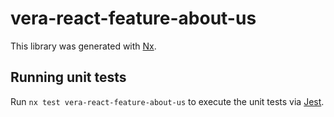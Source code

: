# vera-react-feature-about-us

This library was generated with [Nx](https://nx.dev).

## Running unit tests

Run `nx test vera-react-feature-about-us` to execute the unit tests via [Jest](https://jestjs.io).
